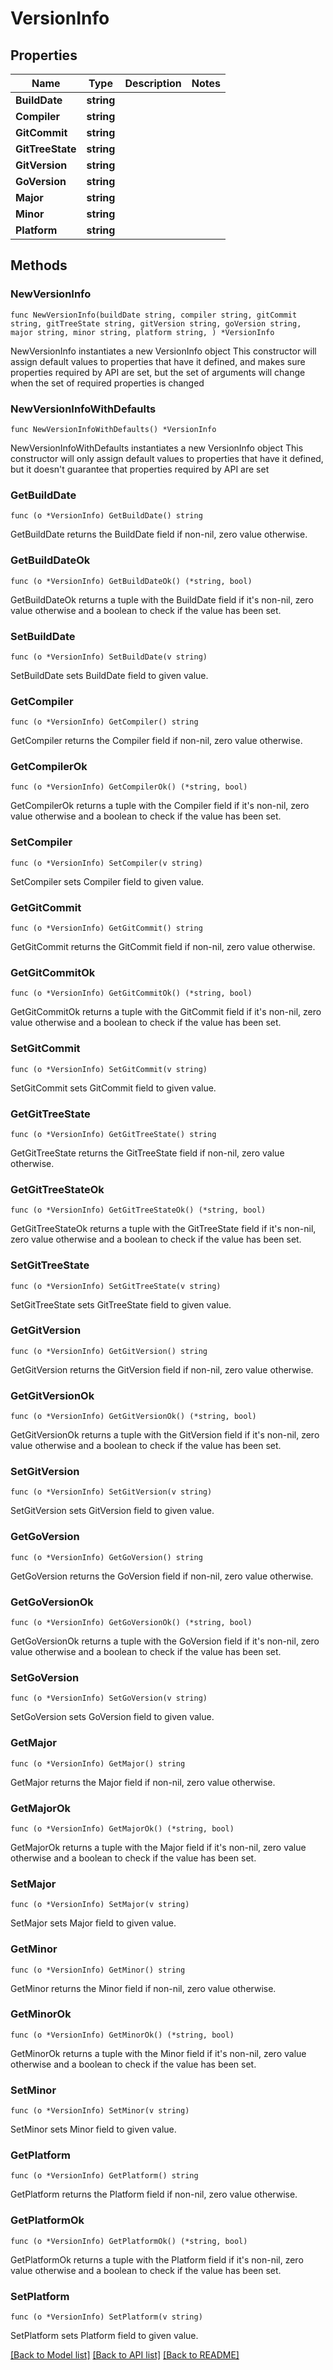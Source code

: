# VersionInfo

## Properties

Name | Type | Description | Notes
------------ | ------------- | ------------- | -------------
**BuildDate** | **string** |  | 
**Compiler** | **string** |  | 
**GitCommit** | **string** |  | 
**GitTreeState** | **string** |  | 
**GitVersion** | **string** |  | 
**GoVersion** | **string** |  | 
**Major** | **string** |  | 
**Minor** | **string** |  | 
**Platform** | **string** |  | 

## Methods

### NewVersionInfo

`func NewVersionInfo(buildDate string, compiler string, gitCommit string, gitTreeState string, gitVersion string, goVersion string, major string, minor string, platform string, ) *VersionInfo`

NewVersionInfo instantiates a new VersionInfo object
This constructor will assign default values to properties that have it defined,
and makes sure properties required by API are set, but the set of arguments
will change when the set of required properties is changed

### NewVersionInfoWithDefaults

`func NewVersionInfoWithDefaults() *VersionInfo`

NewVersionInfoWithDefaults instantiates a new VersionInfo object
This constructor will only assign default values to properties that have it defined,
but it doesn't guarantee that properties required by API are set

### GetBuildDate

`func (o *VersionInfo) GetBuildDate() string`

GetBuildDate returns the BuildDate field if non-nil, zero value otherwise.

### GetBuildDateOk

`func (o *VersionInfo) GetBuildDateOk() (*string, bool)`

GetBuildDateOk returns a tuple with the BuildDate field if it's non-nil, zero value otherwise
and a boolean to check if the value has been set.

### SetBuildDate

`func (o *VersionInfo) SetBuildDate(v string)`

SetBuildDate sets BuildDate field to given value.


### GetCompiler

`func (o *VersionInfo) GetCompiler() string`

GetCompiler returns the Compiler field if non-nil, zero value otherwise.

### GetCompilerOk

`func (o *VersionInfo) GetCompilerOk() (*string, bool)`

GetCompilerOk returns a tuple with the Compiler field if it's non-nil, zero value otherwise
and a boolean to check if the value has been set.

### SetCompiler

`func (o *VersionInfo) SetCompiler(v string)`

SetCompiler sets Compiler field to given value.


### GetGitCommit

`func (o *VersionInfo) GetGitCommit() string`

GetGitCommit returns the GitCommit field if non-nil, zero value otherwise.

### GetGitCommitOk

`func (o *VersionInfo) GetGitCommitOk() (*string, bool)`

GetGitCommitOk returns a tuple with the GitCommit field if it's non-nil, zero value otherwise
and a boolean to check if the value has been set.

### SetGitCommit

`func (o *VersionInfo) SetGitCommit(v string)`

SetGitCommit sets GitCommit field to given value.


### GetGitTreeState

`func (o *VersionInfo) GetGitTreeState() string`

GetGitTreeState returns the GitTreeState field if non-nil, zero value otherwise.

### GetGitTreeStateOk

`func (o *VersionInfo) GetGitTreeStateOk() (*string, bool)`

GetGitTreeStateOk returns a tuple with the GitTreeState field if it's non-nil, zero value otherwise
and a boolean to check if the value has been set.

### SetGitTreeState

`func (o *VersionInfo) SetGitTreeState(v string)`

SetGitTreeState sets GitTreeState field to given value.


### GetGitVersion

`func (o *VersionInfo) GetGitVersion() string`

GetGitVersion returns the GitVersion field if non-nil, zero value otherwise.

### GetGitVersionOk

`func (o *VersionInfo) GetGitVersionOk() (*string, bool)`

GetGitVersionOk returns a tuple with the GitVersion field if it's non-nil, zero value otherwise
and a boolean to check if the value has been set.

### SetGitVersion

`func (o *VersionInfo) SetGitVersion(v string)`

SetGitVersion sets GitVersion field to given value.


### GetGoVersion

`func (o *VersionInfo) GetGoVersion() string`

GetGoVersion returns the GoVersion field if non-nil, zero value otherwise.

### GetGoVersionOk

`func (o *VersionInfo) GetGoVersionOk() (*string, bool)`

GetGoVersionOk returns a tuple with the GoVersion field if it's non-nil, zero value otherwise
and a boolean to check if the value has been set.

### SetGoVersion

`func (o *VersionInfo) SetGoVersion(v string)`

SetGoVersion sets GoVersion field to given value.


### GetMajor

`func (o *VersionInfo) GetMajor() string`

GetMajor returns the Major field if non-nil, zero value otherwise.

### GetMajorOk

`func (o *VersionInfo) GetMajorOk() (*string, bool)`

GetMajorOk returns a tuple with the Major field if it's non-nil, zero value otherwise
and a boolean to check if the value has been set.

### SetMajor

`func (o *VersionInfo) SetMajor(v string)`

SetMajor sets Major field to given value.


### GetMinor

`func (o *VersionInfo) GetMinor() string`

GetMinor returns the Minor field if non-nil, zero value otherwise.

### GetMinorOk

`func (o *VersionInfo) GetMinorOk() (*string, bool)`

GetMinorOk returns a tuple with the Minor field if it's non-nil, zero value otherwise
and a boolean to check if the value has been set.

### SetMinor

`func (o *VersionInfo) SetMinor(v string)`

SetMinor sets Minor field to given value.


### GetPlatform

`func (o *VersionInfo) GetPlatform() string`

GetPlatform returns the Platform field if non-nil, zero value otherwise.

### GetPlatformOk

`func (o *VersionInfo) GetPlatformOk() (*string, bool)`

GetPlatformOk returns a tuple with the Platform field if it's non-nil, zero value otherwise
and a boolean to check if the value has been set.

### SetPlatform

`func (o *VersionInfo) SetPlatform(v string)`

SetPlatform sets Platform field to given value.



[[Back to Model list]](../README.md#documentation-for-models) [[Back to API list]](../README.md#documentation-for-api-endpoints) [[Back to README]](../README.md)


